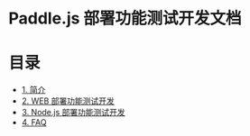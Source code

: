 # Paddle.js 部署功能测试开发文档

# 目录

- [1. 简介](#1---)
- [2. WEB 部署功能测试开发](#2---)
- [3. Node.js 部署功能测试开发](#3---)
- [4. FAQ](#4---)


